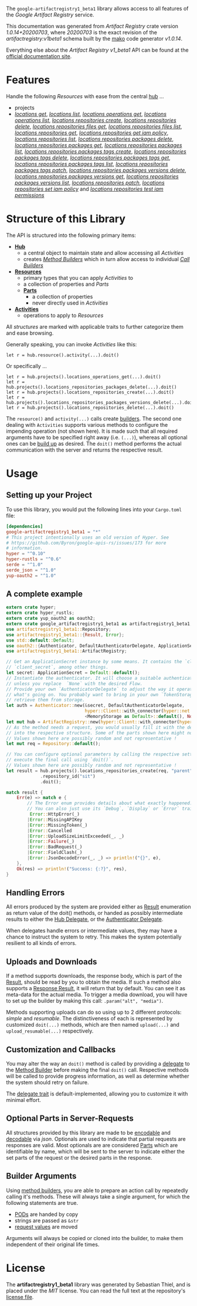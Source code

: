<!---
DO NOT EDIT !
This file was generated automatically from 'src/mako/api/README.md.mako'
DO NOT EDIT !
-->
The `google-artifactregistry1_beta1` library allows access to all features of the *Google Artifact Registry* service.

This documentation was generated from *Artifact Registry* crate version *1.0.14+20200703*, where *20200703* is the exact revision of the *artifactregistry:v1beta1* schema built by the [mako](http://www.makotemplates.org/) code generator *v1.0.14*.

Everything else about the *Artifact Registry* *v1_beta1* API can be found at the
[official documentation site](https://cloud.google.com/artifacts/docs/).
# Features

Handle the following *Resources* with ease from the central [hub](https://docs.rs/google-artifactregistry1_beta1/1.0.14+20200703/google_artifactregistry1_beta1/struct.ArtifactRegistry.html) ... 

* projects
 * [*locations get*](https://docs.rs/google-artifactregistry1_beta1/1.0.14+20200703/google_artifactregistry1_beta1/struct.ProjectLocationGetCall.html), [*locations list*](https://docs.rs/google-artifactregistry1_beta1/1.0.14+20200703/google_artifactregistry1_beta1/struct.ProjectLocationListCall.html), [*locations operations get*](https://docs.rs/google-artifactregistry1_beta1/1.0.14+20200703/google_artifactregistry1_beta1/struct.ProjectLocationOperationGetCall.html), [*locations operations list*](https://docs.rs/google-artifactregistry1_beta1/1.0.14+20200703/google_artifactregistry1_beta1/struct.ProjectLocationOperationListCall.html), [*locations repositories create*](https://docs.rs/google-artifactregistry1_beta1/1.0.14+20200703/google_artifactregistry1_beta1/struct.ProjectLocationRepositoryCreateCall.html), [*locations repositories delete*](https://docs.rs/google-artifactregistry1_beta1/1.0.14+20200703/google_artifactregistry1_beta1/struct.ProjectLocationRepositoryDeleteCall.html), [*locations repositories files get*](https://docs.rs/google-artifactregistry1_beta1/1.0.14+20200703/google_artifactregistry1_beta1/struct.ProjectLocationRepositoryFileGetCall.html), [*locations repositories files list*](https://docs.rs/google-artifactregistry1_beta1/1.0.14+20200703/google_artifactregistry1_beta1/struct.ProjectLocationRepositoryFileListCall.html), [*locations repositories get*](https://docs.rs/google-artifactregistry1_beta1/1.0.14+20200703/google_artifactregistry1_beta1/struct.ProjectLocationRepositoryGetCall.html), [*locations repositories get iam policy*](https://docs.rs/google-artifactregistry1_beta1/1.0.14+20200703/google_artifactregistry1_beta1/struct.ProjectLocationRepositoryGetIamPolicyCall.html), [*locations repositories list*](https://docs.rs/google-artifactregistry1_beta1/1.0.14+20200703/google_artifactregistry1_beta1/struct.ProjectLocationRepositoryListCall.html), [*locations repositories packages delete*](https://docs.rs/google-artifactregistry1_beta1/1.0.14+20200703/google_artifactregistry1_beta1/struct.ProjectLocationRepositoryPackageDeleteCall.html), [*locations repositories packages get*](https://docs.rs/google-artifactregistry1_beta1/1.0.14+20200703/google_artifactregistry1_beta1/struct.ProjectLocationRepositoryPackageGetCall.html), [*locations repositories packages list*](https://docs.rs/google-artifactregistry1_beta1/1.0.14+20200703/google_artifactregistry1_beta1/struct.ProjectLocationRepositoryPackageListCall.html), [*locations repositories packages tags create*](https://docs.rs/google-artifactregistry1_beta1/1.0.14+20200703/google_artifactregistry1_beta1/struct.ProjectLocationRepositoryPackageTagCreateCall.html), [*locations repositories packages tags delete*](https://docs.rs/google-artifactregistry1_beta1/1.0.14+20200703/google_artifactregistry1_beta1/struct.ProjectLocationRepositoryPackageTagDeleteCall.html), [*locations repositories packages tags get*](https://docs.rs/google-artifactregistry1_beta1/1.0.14+20200703/google_artifactregistry1_beta1/struct.ProjectLocationRepositoryPackageTagGetCall.html), [*locations repositories packages tags list*](https://docs.rs/google-artifactregistry1_beta1/1.0.14+20200703/google_artifactregistry1_beta1/struct.ProjectLocationRepositoryPackageTagListCall.html), [*locations repositories packages tags patch*](https://docs.rs/google-artifactregistry1_beta1/1.0.14+20200703/google_artifactregistry1_beta1/struct.ProjectLocationRepositoryPackageTagPatchCall.html), [*locations repositories packages versions delete*](https://docs.rs/google-artifactregistry1_beta1/1.0.14+20200703/google_artifactregistry1_beta1/struct.ProjectLocationRepositoryPackageVersionDeleteCall.html), [*locations repositories packages versions get*](https://docs.rs/google-artifactregistry1_beta1/1.0.14+20200703/google_artifactregistry1_beta1/struct.ProjectLocationRepositoryPackageVersionGetCall.html), [*locations repositories packages versions list*](https://docs.rs/google-artifactregistry1_beta1/1.0.14+20200703/google_artifactregistry1_beta1/struct.ProjectLocationRepositoryPackageVersionListCall.html), [*locations repositories patch*](https://docs.rs/google-artifactregistry1_beta1/1.0.14+20200703/google_artifactregistry1_beta1/struct.ProjectLocationRepositoryPatchCall.html), [*locations repositories set iam policy*](https://docs.rs/google-artifactregistry1_beta1/1.0.14+20200703/google_artifactregistry1_beta1/struct.ProjectLocationRepositorySetIamPolicyCall.html) and [*locations repositories test iam permissions*](https://docs.rs/google-artifactregistry1_beta1/1.0.14+20200703/google_artifactregistry1_beta1/struct.ProjectLocationRepositoryTestIamPermissionCall.html)




# Structure of this Library

The API is structured into the following primary items:

* **[Hub](https://docs.rs/google-artifactregistry1_beta1/1.0.14+20200703/google_artifactregistry1_beta1/struct.ArtifactRegistry.html)**
    * a central object to maintain state and allow accessing all *Activities*
    * creates [*Method Builders*](https://docs.rs/google-artifactregistry1_beta1/1.0.14+20200703/google_artifactregistry1_beta1/trait.MethodsBuilder.html) which in turn
      allow access to individual [*Call Builders*](https://docs.rs/google-artifactregistry1_beta1/1.0.14+20200703/google_artifactregistry1_beta1/trait.CallBuilder.html)
* **[Resources](https://docs.rs/google-artifactregistry1_beta1/1.0.14+20200703/google_artifactregistry1_beta1/trait.Resource.html)**
    * primary types that you can apply *Activities* to
    * a collection of properties and *Parts*
    * **[Parts](https://docs.rs/google-artifactregistry1_beta1/1.0.14+20200703/google_artifactregistry1_beta1/trait.Part.html)**
        * a collection of properties
        * never directly used in *Activities*
* **[Activities](https://docs.rs/google-artifactregistry1_beta1/1.0.14+20200703/google_artifactregistry1_beta1/trait.CallBuilder.html)**
    * operations to apply to *Resources*

All *structures* are marked with applicable traits to further categorize them and ease browsing.

Generally speaking, you can invoke *Activities* like this:

```Rust,ignore
let r = hub.resource().activity(...).doit()
```

Or specifically ...

```ignore
let r = hub.projects().locations_operations_get(...).doit()
let r = hub.projects().locations_repositories_packages_delete(...).doit()
let r = hub.projects().locations_repositories_create(...).doit()
let r = hub.projects().locations_repositories_packages_versions_delete(...).doit()
let r = hub.projects().locations_repositories_delete(...).doit()
```

The `resource()` and `activity(...)` calls create [builders][builder-pattern]. The second one dealing with `Activities` 
supports various methods to configure the impending operation (not shown here). It is made such that all required arguments have to be 
specified right away (i.e. `(...)`), whereas all optional ones can be [build up][builder-pattern] as desired.
The `doit()` method performs the actual communication with the server and returns the respective result.

# Usage

## Setting up your Project

To use this library, you would put the following lines into your `Cargo.toml` file:

```toml
[dependencies]
google-artifactregistry1_beta1 = "*"
# This project intentionally uses an old version of Hyper. See
# https://github.com/Byron/google-apis-rs/issues/173 for more
# information.
hyper = "^0.10"
hyper-rustls = "^0.6"
serde = "^1.0"
serde_json = "^1.0"
yup-oauth2 = "^1.0"
```

## A complete example

```Rust
extern crate hyper;
extern crate hyper_rustls;
extern crate yup_oauth2 as oauth2;
extern crate google_artifactregistry1_beta1 as artifactregistry1_beta1;
use artifactregistry1_beta1::Repository;
use artifactregistry1_beta1::{Result, Error};
use std::default::Default;
use oauth2::{Authenticator, DefaultAuthenticatorDelegate, ApplicationSecret, MemoryStorage};
use artifactregistry1_beta1::ArtifactRegistry;

// Get an ApplicationSecret instance by some means. It contains the `client_id` and 
// `client_secret`, among other things.
let secret: ApplicationSecret = Default::default();
// Instantiate the authenticator. It will choose a suitable authentication flow for you, 
// unless you replace  `None` with the desired Flow.
// Provide your own `AuthenticatorDelegate` to adjust the way it operates and get feedback about 
// what's going on. You probably want to bring in your own `TokenStorage` to persist tokens and
// retrieve them from storage.
let auth = Authenticator::new(&secret, DefaultAuthenticatorDelegate,
                              hyper::Client::with_connector(hyper::net::HttpsConnector::new(hyper_rustls::TlsClient::new())),
                              <MemoryStorage as Default>::default(), None);
let mut hub = ArtifactRegistry::new(hyper::Client::with_connector(hyper::net::HttpsConnector::new(hyper_rustls::TlsClient::new())), auth);
// As the method needs a request, you would usually fill it with the desired information
// into the respective structure. Some of the parts shown here might not be applicable !
// Values shown here are possibly random and not representative !
let mut req = Repository::default();

// You can configure optional parameters by calling the respective setters at will, and
// execute the final call using `doit()`.
// Values shown here are possibly random and not representative !
let result = hub.projects().locations_repositories_create(req, "parent")
             .repository_id("sit")
             .doit();

match result {
    Err(e) => match e {
        // The Error enum provides details about what exactly happened.
        // You can also just use its `Debug`, `Display` or `Error` traits
         Error::HttpError(_)
        |Error::MissingAPIKey
        |Error::MissingToken(_)
        |Error::Cancelled
        |Error::UploadSizeLimitExceeded(_, _)
        |Error::Failure(_)
        |Error::BadRequest(_)
        |Error::FieldClash(_)
        |Error::JsonDecodeError(_, _) => println!("{}", e),
    },
    Ok(res) => println!("Success: {:?}", res),
}

```
## Handling Errors

All errors produced by the system are provided either as [Result](https://docs.rs/google-artifactregistry1_beta1/1.0.14+20200703/google_artifactregistry1_beta1/enum.Result.html) enumeration as return value of 
the doit() methods, or handed as possibly intermediate results to either the 
[Hub Delegate](https://docs.rs/google-artifactregistry1_beta1/1.0.14+20200703/google_artifactregistry1_beta1/trait.Delegate.html), or the [Authenticator Delegate](https://docs.rs/yup-oauth2/*/yup_oauth2/trait.AuthenticatorDelegate.html).

When delegates handle errors or intermediate values, they may have a chance to instruct the system to retry. This 
makes the system potentially resilient to all kinds of errors.

## Uploads and Downloads
If a method supports downloads, the response body, which is part of the [Result](https://docs.rs/google-artifactregistry1_beta1/1.0.14+20200703/google_artifactregistry1_beta1/enum.Result.html), should be
read by you to obtain the media.
If such a method also supports a [Response Result](https://docs.rs/google-artifactregistry1_beta1/1.0.14+20200703/google_artifactregistry1_beta1/trait.ResponseResult.html), it will return that by default.
You can see it as meta-data for the actual media. To trigger a media download, you will have to set up the builder by making
this call: `.param("alt", "media")`.

Methods supporting uploads can do so using up to 2 different protocols: 
*simple* and *resumable*. The distinctiveness of each is represented by customized 
`doit(...)` methods, which are then named `upload(...)` and `upload_resumable(...)` respectively.

## Customization and Callbacks

You may alter the way an `doit()` method is called by providing a [delegate](https://docs.rs/google-artifactregistry1_beta1/1.0.14+20200703/google_artifactregistry1_beta1/trait.Delegate.html) to the 
[Method Builder](https://docs.rs/google-artifactregistry1_beta1/1.0.14+20200703/google_artifactregistry1_beta1/trait.CallBuilder.html) before making the final `doit()` call. 
Respective methods will be called to provide progress information, as well as determine whether the system should 
retry on failure.

The [delegate trait](https://docs.rs/google-artifactregistry1_beta1/1.0.14+20200703/google_artifactregistry1_beta1/trait.Delegate.html) is default-implemented, allowing you to customize it with minimal effort.

## Optional Parts in Server-Requests

All structures provided by this library are made to be [encodable](https://docs.rs/google-artifactregistry1_beta1/1.0.14+20200703/google_artifactregistry1_beta1/trait.RequestValue.html) and 
[decodable](https://docs.rs/google-artifactregistry1_beta1/1.0.14+20200703/google_artifactregistry1_beta1/trait.ResponseResult.html) via *json*. Optionals are used to indicate that partial requests are responses 
are valid.
Most optionals are are considered [Parts](https://docs.rs/google-artifactregistry1_beta1/1.0.14+20200703/google_artifactregistry1_beta1/trait.Part.html) which are identifiable by name, which will be sent to 
the server to indicate either the set parts of the request or the desired parts in the response.

## Builder Arguments

Using [method builders](https://docs.rs/google-artifactregistry1_beta1/1.0.14+20200703/google_artifactregistry1_beta1/trait.CallBuilder.html), you are able to prepare an action call by repeatedly calling it's methods.
These will always take a single argument, for which the following statements are true.

* [PODs][wiki-pod] are handed by copy
* strings are passed as `&str`
* [request values](https://docs.rs/google-artifactregistry1_beta1/1.0.14+20200703/google_artifactregistry1_beta1/trait.RequestValue.html) are moved

Arguments will always be copied or cloned into the builder, to make them independent of their original life times.

[wiki-pod]: http://en.wikipedia.org/wiki/Plain_old_data_structure
[builder-pattern]: http://en.wikipedia.org/wiki/Builder_pattern
[google-go-api]: https://github.com/google/google-api-go-client

# License
The **artifactregistry1_beta1** library was generated by Sebastian Thiel, and is placed 
under the *MIT* license.
You can read the full text at the repository's [license file][repo-license].

[repo-license]: https://github.com/Byron/google-apis-rsblob/master/LICENSE.md
